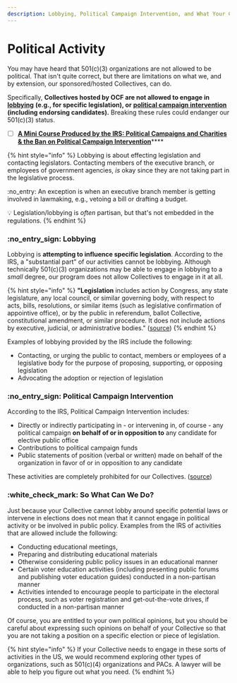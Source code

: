 ```yaml
---
description: Lobbying, Political Campaign Intervention, and What Your Collective Can Do
---
```


# Political Activity

You may have heard that 501(c)(3) organizations are not allowed to be political. That isn't quite correct, but there are limitations on what we, and by extension, our sponsored/hosted Collectives, can do.

Specifically, **Collectives hosted by OCF are not allowed to engage in** [**lobbying**](https://www.irs.gov/charities-non-profits/lobbying) **(e.g., for specific legislation), or** [**political campaign intervention**](https://www.irs.gov/charities-non-profits/charitable-organizations/the-restriction-of-political-campaign-intervention-by-section-501c3-tax-exempt-organizations) **(including endorsing candidates).** Breaking these rules could endanger our 501(c)(3) status.

* [ ] [**A Mini Course Produced by the IRS: Political Campaigns and Charities & the Ban on Political Campaign Intervention**](https://www.stayexempt.irs.gov/home/existing-organizations/political-campaigns-and-charities)****

{% hint style="info" %}
Lobbying is about effecting legislation and contacting legislators. Contacting members of the executive branch, or employees of government agencies, _is_ okay since they are not taking part in the legislative process.

:no\_entry: An exception is when an executive branch member is getting involved in lawmaking, e.g., vetoing a bill or drafting a budget.

:bulb: Legislation/lobbying is _often_ partisan, but that's not embedded in the regulations.
{% endhint %}

### :no\_entry\_sign: Lobbying

Lobbying is **attempting to influence specific legislation**. According to the IRS, a "substantial part" of our activities cannot be lobbying. Although technically 501(c)(3) organizations may be able to engage in lobbying to a _small_ degree, our program does not allow Collectives to engage in it at all.

{% hint style="info" %}
**"Legislation** includes action by Congress, any state legislature, any local council, or similar governing body, with respect to acts, bills, resolutions, or similar items (such as legislative confirmation of appointive office), or by the public in referendum, ballot Collective, constitutional amendment, or similar procedure. It does not include actions by executive, judicial, or administrative bodies." ([source](https://www.irs.gov/charities-non-profits/lobbying))
{% endhint %}

Examples of lobbying provided by the IRS include the following:

* Contacting, or urging the public to contact, members or employees of a legislative body for the purpose of proposing, supporting, or opposing legislation
* Advocating the adoption or rejection of legislation

### :no\_entry\_sign: Political Campaign Intervention

According to the IRS, Political Campaign Intervention includes:

* Directly or indirectly participating in - or intervening in, of course - any political campaign **on behalf of or in opposition to** any candidate for elective public office
* Contributions to political campaign funds
* Public statements of position (verbal or written) made on behalf of the organization in favor of or in opposition to any candidate

These activities are completely prohibited for our Collectives. ([source](https://www.irs.gov/charities-non-profits/charitable-organizations/the-restriction-of-political-campaign-intervention-by-section-501c3-tax-exempt-organizations))

### :white\_check\_mark: So What Can We Do?

Just because your Collective cannot lobby around specific potential laws or intervene in elections does not mean that it cannot engage in political activity or be involved in public policy. Examples from the IRS of activities that are allowed include the following:

* Conducting educational meetings,
* Preparing and distributing educational materials
* Otherwise considering public policy issues in an educational manner
* Certain voter education activities (including presenting public forums and publishing voter education guides) conducted in a non-partisan manner
* Activities intended to encourage people to participate in the electoral process, such as voter registration and get-out-the-vote drives, if conducted in a non-partisan manner

Of course, you are entitled to your own political opinions, but you should be careful about expressing such opinions on behalf of your Collective so that you are not taking a position on a specific election or piece of legislation.

{% hint style="info" %}
If your Collective needs to engage in these sorts of activities in the US, we would recommend exploring other types of organizations, such as 501(c)(4) organizations and PACs. A lawyer will be able to help you figure out what you need.
{% endhint %}
